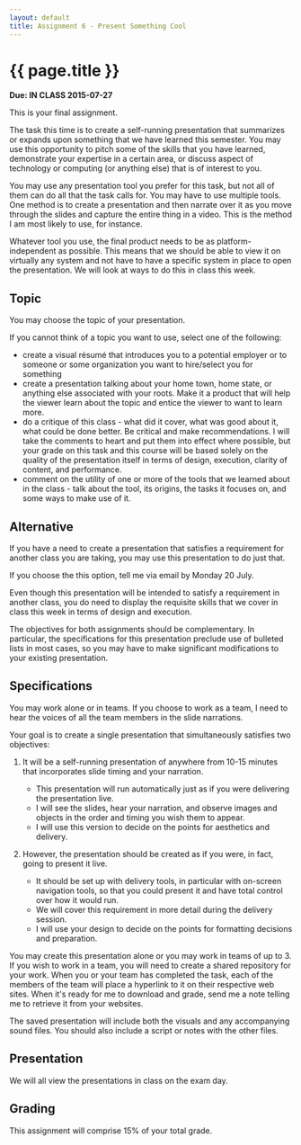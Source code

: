 ```yaml
---
layout: default
title: Assignment 6 - Present Something Cool
---
```


# {{ page.title }}

**Due: IN CLASS 2015-07-27**

This is your final assignment. 

The task this time is to create a self-running presentation that summarizes or expands upon something that we have learned this semester. 
You may use this opportunity to pitch some of the skills that you have learned, demonstrate your expertise in a certain area, or discuss aspect of technology or computing (or anything else) that is of interest to you.

You may use any presentation tool you prefer for this task, but not all of them can do all that the task calls for. 
You may have to use multiple tools. 
One method is to create a presentation and then narrate over it as you move through the slides and capture the entire thing in a video. 
This is the method I am most likely to use, for instance. 

Whatever tool you use, the final product needs to be as platform-independent as possible. 
This means that we should be able to view it on virtually any system and not have to have a specific system in place to open the presentation. 
We will look at ways to do this in class this week. 

## Topic

You may choose the topic of your presentation.

If you cannot think of a topic you want to use, select one of the following:

*	create a visual résumé that introduces you to a potential employer or to someone or some organization you want to hire/select you for something
*	create a presentation talking about your home town, home state, or anything else associated with your roots. Make it a product that will help the viewer learn about the topic and entice the viewer to want to learn more.
*	do a critique of this class - what did it cover, what was good about it, what could be done better. Be critical and make recommendations. I will take the comments to heart and put them into effect where possible, but your grade on this task and this course will be based solely on the quality of the presentation itself in terms of design, execution, clarity of content, and performance.
*	comment on the utility of one or more of the tools that we learned about in the class - talk about the tool, its origins, the tasks it focuses on, and some ways to make use of it.

## Alternative 

If you have a need to create a presentation that satisfies a requirement for another class you are taking, you may use this presentation to do just that.

If you choose the this option, tell me via email by Monday 20 July.

Even though this presentation will be intended to satisfy a requirement in another class, you do need to display the requisite skills that we cover in class this week in terms of design and execution. 

The objectives for both assignments should be complementary. In particular, the specifications for this presentation preclude use of bulleted lists in most cases, so you may have to make significant modifications to your existing presentation.

## Specifications

You may work alone or in teams. If you choose to work as a team, I need to hear the voices of all the team members in the slide narrations.

Your goal is to create a single presentation that simultaneously satisfies two objectives:

1.	It will be a self-running presentation of anywhere from 10-15 minutes that incorporates slide timing and your narration.

	*	This presentation will run automatically just as if you were delivering the presentation live.
	*	I will see the slides, hear your narration, and observe images and objects in the order and timing you wish them to appear.
	*	I will use this version to decide on the points for aesthetics and delivery.

2.	However, the presentation should be created as if you were, in fact, going to present it live.

	*	It should be set up with delivery tools, in particular with on-screen navigation tools, so that you could present it and have total control over how it would run.
	*	We will cover this requirement in more detail during the delivery session.
	*	I will use your design to decide on the points for formatting decisions and preparation.

You may create this presentation alone or you may work in teams of up to 3. If you wish to work in a team, you will need to create a shared repository for your work. When you or your team has completed the task, each of the members of the team will place a hyperlink to it on their respective web sites. 
When it's ready for me to download and grade, send me a note telling me to retrieve it from your websites.

The saved presentation will include both the visuals and any accompanying sound files.
You should also include a script or notes with the other files. 

## Presentation

We will all view the presentations in class on the exam day. 

## Grading 

This assignment will comprise 15% of your total grade. 